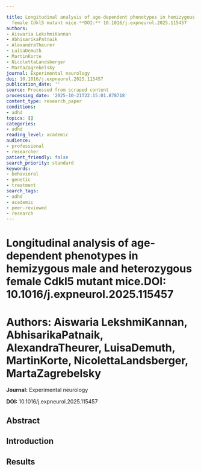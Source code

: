 ```yaml
---

title: Longitudinal analysis of age-dependent phenotypes in hemizygous male and heterozygous
  female Cdkl5 mutant mice.**DOI:** 10.1016/j.expneurol.2025.115457
authors:
- Aiswaria LekshmiKannan
- AbhisarikaPatnaik
- AlexandraTheurer
- LuisaDemuth
- MartinKorte
- NicolettaLandsberger
- MartaZagrebelsky
journal: Experimental neurology
doi: 10.1016/j.expneurol.2025.115457
publication_date: ''
source: Processed from scraped content
processing_date: '2025-10-21T22:15:01.878718'
content_type: research_paper
conditions:
- adhd
topics: []
categories:
- adhd
reading_level: academic
audience:
- professional
- researcher
patient_friendly: false
search_priority: standard
keywords:
- behavioral
- genetic
- treatment
search_tags:
- adhd
- academic
- peer-reviewed
- research
---
```




# Longitudinal analysis of age-dependent phenotypes in hemizygous male and heterozygous female Cdkl5 mutant mice.**DOI:** 10.1016/j.expneurol.2025.115457

# **Authors:** Aiswaria LekshmiKannan, AbhisarikaPatnaik, AlexandraTheurer, LuisaDemuth, MartinKorte, NicolettaLandsberger, MartaZagrebelsky

**Journal:** Experimental neurology

**DOI:** 10.1016/j.expneurol.2025.115457

## Abstract

## Introduction

## Results